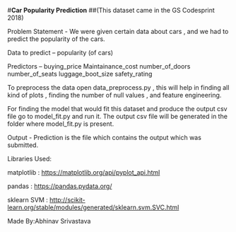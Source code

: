 #**Car Popularity Prediction**
##(This dataset came in the GS Codesprint 2018)

Problem Statement - We were given certain data about cars , and we had to predict the popularity of the cars. 

Data to predict – popularity (of cars)

Predictors – 
buying_price
Maintainance_cost
number_of_doors
number_of_seats
luggage_boot_size
safety_rating

To preprocess the data open data_preprocess.py , this will help in finding all kind of plots , finding the number of null values , and feature engineering.

For finding the model that would fit this dataset and produce the output csv file go to model_fit.py and run it.
The output csv file will be generated in the folder where model_fit.py is present.

Output - Prediction is the file which contains the output which was submitted.


Libraries Used:

matplotlib : https://matplotlib.org/api/pyplot_api.html

pandas : https://pandas.pydata.org/

sklearn SVM : http://scikit-learn.org/stable/modules/generated/sklearn.svm.SVC.html


Made By:Abhinav Srivastava
